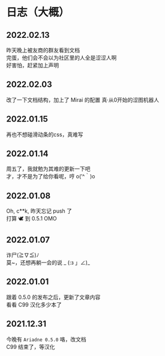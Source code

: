 # 日志（大概）

[^_^]: 其实，真实想法都在注释里

## 2022.02.13

昨天晚上被友商的群友看到文档  
完蛋，他们会不会以为社区里的人全是涩涩人啊  
好害怕，赶紧加上声明

## 2022.02.03

改了一下文档结构，加上了 Mirai 的配置
<Curtain>真·从0开始的涩图机器人</Curtain>

## 2022.01.15

再也不想碰滑动条的css，真难写

## 2022.01.14

周五了，我就勉为其难的更新一下吧  
才，才不是为了给你看呢，哼 o(′^｀)o

## 2022.01.08

Oh, c**k, 昨天忘记 push 了  
打算 :dove: 到 0.5.1 OMO

## 2022.01.07

诈尸(≧∇≦)ﾉ  
莫~，还想再躺一会的说 \_ (:з 」∠)\_

## 2022.01.01

[>_<]: 自己的知识不足以写关于[消息匹配](7_setu_tag)的文档了  
跟着 0.5.0 的发布之后，更新了文章内容  
看看 C99 汉化多少本了

## 2021.12.31

今晚有 `Ariadne 0.5.0` 咯，改文档  
C99 结束了，等汉化
